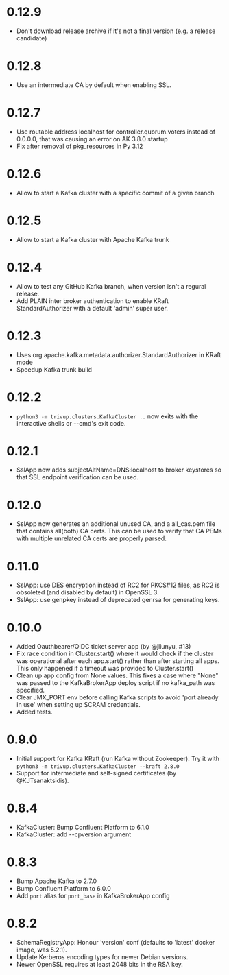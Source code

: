 # 0.12.9

 * Don't download release archive if it's not a final version (e.g. a release
   candidate)

# 0.12.8

 * Use an intermediate CA by default when enabling SSL.

# 0.12.7

 * Use routable address localhost for controller.quorum.voters instead of
0.0.0.0, that was causing an error on AK 3.8.0 startup
 * Fix after removal of pkg_resources in Py 3.12

# 0.12.6

 * Allow to start a Kafka cluster with a specific commit of a given branch

# 0.12.5

 * Allow to start a Kafka cluster with Apache Kafka trunk

# 0.12.4

 * Allow to test any GitHub Kafka branch, when version isn't a regural release.
 * Add PLAIN inter broker authentication to enable KRaft StandardAuthorizer
   with a default 'admin' super user.

# 0.12.3

 * Uses org.apache.kafka.metadata.authorizer.StandardAuthorizer
   in KRaft mode
 * Speedup Kafka trunk build

# 0.12.2

 * `python3 -m trivup.clusters.KafkaCluster ..` now exits with the
   interactive shells or --cmd's exit code.

# 0.12.1

 * SslApp now adds subjectAltName=DNS:localhost to broker keystores so that
   SSL endpoint verification can be used.

# 0.12.0

 * SslApp now generates an additional unused CA, and a all_cas.pem file
   that contains all(both) CA certs. This can be used to verify that CA PEMs
   with multiple unrelated CA certs are properly parsed.

# 0.11.0

 * SslApp: use DES encryption instead of RC2 for PKCS#12 files, as RC2
   is obsoleted (and disabled by default) in OpenSSL 3.
 * SslApp: use genpkey instead of deprecated genrsa for generating keys.

# 0.10.0

 * Added Oauthbearer/OIDC ticket server app (by @jliunyu, #13)
 * Fix race condition in Cluster.start() where it would check if the cluster
   was operational after each app.start() rather than after starting all apps.
   This only happened if a timeout was provided to Cluster.start()
 * Clean up app config from None values. This fixes a case where "None" was
   passed to the KafkaBrokerApp deploy script if no kafka_path was specified.
 * Clear JMX_PORT env before calling Kafka scripts to avoid
   'port already in use' when setting up SCRAM credentials.
 * Added tests.

# 0.9.0

 * Initial support for Kafka KRaft (run Kafka without Zookeeper).
   Try it with `python3 -m trivup.clusters.KafkaCluster --kraft 2.8.0`
 * Support for intermediate and self-signed certificates (by @KJTsanaktsidis).

# 0.8.4

 * KafkaCluster: Bump Confluent Platform to 6.1.0
 * KafkaCluster: add --cpversion argument

# 0.8.3

 * Bump Apache Kafka to 2.7.0
 * Bump Confluent Platform to 6.0.0
 * Add `port` alias for `port_base` in KafkaBrokerApp config

# 0.8.2

 * SchemaRegistryApp: Honour 'version' conf (defaults to 'latest' docker image,
   was 5.2.1).
 * Update Kerberos encoding types for newer Debian versions.
 * Newer OpenSSL requires at least 2048 bits in the RSA key.
